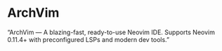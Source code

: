 # ArchVim
“ArchVim — A blazing-fast, ready-to-use Neovim IDE. Supports Neovim 0.11.4+ with preconfigured LSPs and modern dev tools.”
